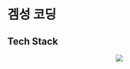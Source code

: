 # 겜성 코딩

## Tech Stack

<p align="center">
  <img src="https://custom-skill-icons.netlify.app/icons?i=git,github,java,spring,vite,js,react,tailwind,redux,eclipse,idea,vscode,postman,notion&perline=7" />
</p>
